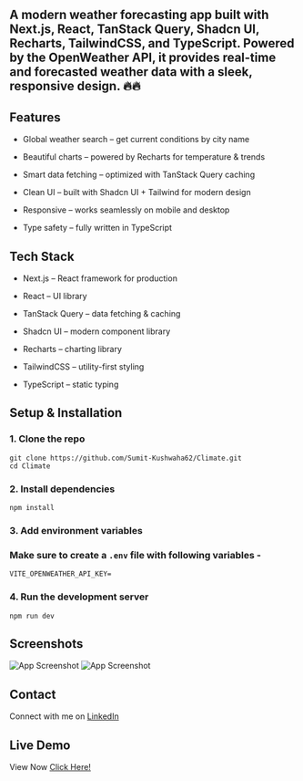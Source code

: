 ## A modern weather forecasting app built with Next.js, React, TanStack Query, Shadcn UI, Recharts, TailwindCSS, and TypeScript. Powered by the OpenWeather API, it provides real-time and forecasted weather data with a sleek, responsive design. 🔥🔥

## Features



- Global weather search – get current conditions by city name

- Beautiful charts – powered by Recharts for temperature & trends

- Smart data fetching – optimized with TanStack Query caching

- Clean UI – built with Shadcn UI + Tailwind for modern design

- Responsive – works seamlessly on mobile and desktop

- Type safety – fully written in TypeScript





## Tech Stack

- Next.js – React framework for production

- React – UI library

- TanStack Query – data fetching & caching

- Shadcn UI – modern component library

- Recharts – charting library

- TailwindCSS – utility-first styling

- TypeScript – static typing



## Setup & Installation

### 1. Clone the repo

```
git clone https://github.com/Sumit-Kushwaha62/Climate.git
cd Climate
```

### 2. Install dependencies

```
npm install

```

### 3. Add environment variables

### Make sure to create a `.env` file with following variables -
```
VITE_OPENWEATHER_API_KEY=

```



### 4. Run the development server

```
npm run dev
```

## Screenshots

![App Screenshot](/screenshot2.png)
![App Screenshot](/screenshot1.png)



## Contact
Connect with me on [LinkedIn](https://www.linkedin.com/in/sumit-kushwaha-83b608357/)

## Live Demo
View Now [Click Here!](https://www.linkedin.com/in/YOUR_LINKEDIN_ID)


